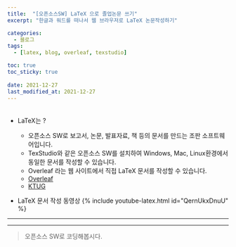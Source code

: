 ```yaml
---
title:  "[오픈소스SW] LaTeX 으로 졸업논문 쓰기"
excerpt: "한글과 워드를 떠나서 웹 브라우저로 LaTeX 논문작성하기"

categories:
  - 블로그
tags:
  - [latex, blog, overleaf, texstudio]

toc: true
toc_sticky: true
 
date: 2021-12-27
last_modified_at: 2021-12-27
---
```


###### 

* LaTeX는 ?
  - 오픈소스 SW로 보고서, 논문, 발표자료, 책 등의 문서를 만드는 조판 소프트웨어입니다.
  - TexStudio와 같은 오픈소스 SW를 설치하여 Windows, Mac, Linux환경에서 동일한 문서를 작성할 수 있습니다.
  - Overleaf 라는 웹 사이트에서 직접 LaTeX 문서를 작성할 수 있습니다.
  - [Overleaf](https://www.overleaf.com)
  - [KTUG](http://www.ktug.org)

* LaTeX 문서 작성 동영상
  {% include youtube-latex.html id="QernUkxDnuU" %}

<hr>

* * *

> 오픈소스 SW로 코딩해봅시다.